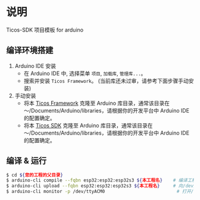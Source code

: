 # 说明
Ticos-SDK 项目模板 for arduino

## 编译环境搭建

  1. Arduino IDE 安装
     - 在 Arduino IDE 中, 选择菜单 `项目`, `加载库`, `管理库...`。
     - 搜索并安装 `Ticos Framework`。 (当前库还未过审，请参考下面步骤手动安装)
  2. 手动安装
     - 将本 [Ticos Framework](https://github.com/tiwater/ticos) 克隆至 Arduino 库目录，通常该目录在 ～/Documents/Arduino/libraries，请根据你的开发平台中 Arduino IDE 的配置确定。
     - 将本 [Ticos SDK](https://github.com/tiwater/ticos-sdk-for-c) 克隆至 Arduino 库目录，通常该目录在 ～/Documents/Arduino/libraries，请根据你的开发平台中 Arduino IDE 的配置确定。

## 编译 & 运行

```bash
$ cd ${您的工程的父目录}
$ arduino-cli compile --fqbn esp32:esp32:esp32s3 ${本工程名}    # 编译工程，请根据实际版型填写--fqbn参数
$ arduino-cli upload --fqbn esp32:esp32:esp32s3 ${本工程名}     # 向/dev/ttyACM0端口烧录固件
$ arduino-cli monitor -p /dev/ttyACM0                           # 打开/dev/ttyACM0端口查看固件的打印信息
```

